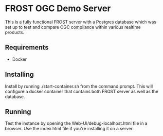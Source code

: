 # FROST OGC Demo Server
This is a fully functional FROST server with a Postgres database which was set up to test and compare OGC compliance within various realtime products. 

## Requirements
* Docker

## Installing
Install by running ./start-container.sh from the command prompt. This will configure a docker container that contains both FROST server as well as the database. 

## Running
Test the instance by opening the Web-UI/debug-localhost.html file in a browser. Use the index.html file if you're installing it on a server.
